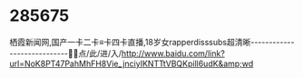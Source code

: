 # 285675
栖霞新闻网,国产一卡二卡≡卡四卡直播,18岁女rapperdisssubs超清晰----------------------------👏👏点/此/进/入/http://www.baidu.com/link?url=NoK8PT47PahMhFH8Vie_jnciyIKNTTtVBQKpill6udK&amp;wd
